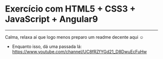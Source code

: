 # Exercício com HTML5 + CSS3 + JavaScript + Angular9

--- 

Calma, relaxa aí que logo menos preparo um readme decente aqui :relaxed:
* Enquanto isso, dá uma passada lá: https://www.youtube.com/channel/UC8fRZfYGd21_D8DwuEcFuHw

